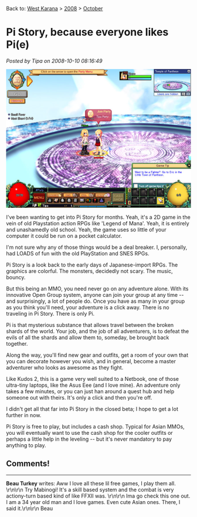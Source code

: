 Back to: [West Karana](/posts/westkarana.md) > [2008](/posts/2008/westkarana.md) > [October](./westkarana.md)
# Pi Story, because everyone likes Pi(e)

*Posted by Tipa on 2008-10-10 08:16:49*

![](../../../uploads/2008/10/pistory-2008-10-10-07-50-48-45.jpg "pistory-2008-10-10-07-50-48-45")

I've been wanting to get into Pi Story for months. Yeah, it's a 2D game in the vein of old Playstation action RPGs like 'Legend of Mana'. Yeah, it is entirely and unashamedly old school. Yeah, the game uses so little of your computer it could be run on a pocket calculator.

I'm not sure why any of those things would be a deal breaker. I, personally, had LOADS of fun with the old PlayStation and SNES RPGs.

Pi Story is a look back to the early days of Japanese-import RPGs. The graphics are colorful. The monsters, decidedly not scary. The music, bouncy.

But this being an MMO, you need never go on any adventure alone. With its innovative Open Group system, anyone can join your group at any time -- and surprisingly, a lot of people do. Once you have as many in your group as you think you'll need, your adventure is a click away. There is no traveling in Pi Story. There is only Pi.

Pi is that mysterious substance that allows travel between the broken shards of the world. Your job, and the job of all adventurers, is to defeat the evils of all the shards and allow them to, someday, be brought back together.

Along the way, you'll find new gear and outfits, get a room of your own that you can decorate however you wish, and in general, become a master adventurer who looks as awesome as they fight.

Like Kudos 2, this is a game very well suited to a Netbook, one of those ultra-tiny laptops, like the Asus Eee (and I love mine). An adventure only takes a few minutes, or you can just han around a quest hub and help someone out with theirs. It's only a click and then you're off.

I didn't get all that far into Pi Story in the closed beta; I hope to get a lot further in now.

Pi Story is free to play, but includes a cash shop. Typical for Asian MMOs, you will eventually want to use the cash shop for the cooler outfits or perhaps a little help in the leveling -- but it's never mandatory to pay anything to play.

## Comments!
---
**Beau Turkey** writes: Aww I love all these lil free games, I play them all. \r\n\r\n Try Mabinogi! It's a skill based system and the combat is very actiony-turn based kind of like FFXII was. \r\n\r\n Ima go check this one out. I am a 34 year old man and I love games. Even cute Asian ones. There, I said it.\r\n\r\n Beau
